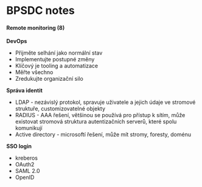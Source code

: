 # BPSDC notes

#### Remote monitoring \(8\)

**DevOps**

* Přijměte selhání jako normální stav
* Implementujte postupné změny
* Klíčový je tooling a automatizace
* Měřte všechno
* Zredukujte organizační silo

**Správa identit**

* LDAP - nezávislý protokol, spravuje uživatele a jejich údaje ve stromové struktuře, customizovatelné objekty
* RADIUS - AAA řešení, většinou se používá pro přístup k sítím, může existovat stromová struktura autentizačních serverů, které spolu komunikují
* Active directory - microsoftí řešení, může mít stromy, foresty, doménu

**SSO login**

* kreberos
* OAuth2 
* SAML 2.0
* OpenID





